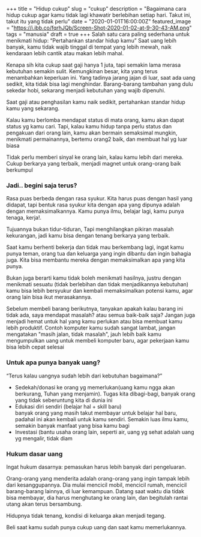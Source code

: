 +++
title = "Hidup cukup"
slug = "cukup"
description = "Bagaimana cara hidup cukup agar kamu tidak lagi khawatir berlebihan setiap hari. Takut ini, takut itu yang tidak perlu"
date = "2020-01-01T16:00:00Z"
featured_image = "https://i.ibb.co/fqrhJQb/Screen-Shot-2020-01-02-at-9-30-43-AM.png"
tags = "manusia"
draft = true
+++ 
Salah satu cara paling sederhana untuk menikmati hidup: “Pertahankan standar hidup kamu” Saat uang lebih banyak, kamu tidak wajib tinggal di tempat yang lebih mewah, naik kendaraan lebih cantik atau makan lebih mahal.

Kenapa sih kita cukup saat gaji hanya 1 juta, tapi semakin lama merasa kebutuhan semakin sulit. Kemungkinan besar, kita yang terus menambahkan keperluan ini. Yang tadinya jarang jajan di luar, saat ada uang sedikit, kita tidak bisa lagi menghindar. Barang-barang tambahan yang dulu sekedar hobi, sekarang menjadi kebutuhan yang wajib dipenuhi.

Saat gaji atau penghasilan kamu naik sedikit, pertahankan standar hidup kamu yang sekarang.

Kalau kamu berlomba mendapat status di mata orang, kamu akan dapat status yg kamu cari. Tapi, kalau kamu hidup tanpa perlu status dan pengakuan dari orang lain, kamu akan bermain semaksimal mungkin, menikmati permainannya, bertemu orang2 baik, dan membuat hal yg luar biasa

Tidak perlu memberi sinyal ke orang lain, kalau kamu lebih dari mereka. Cukup berkarya yang terbaik, menjadi magnet untuk orang-orang baik berkumpul

### Jadi.. begini saja terus?

Rasa puas berbeda dengan rasa syukur. Kita harus puas dengan hasil yang didapat, tapi bentuk rasa syukur kita dengan apa yang dipunya adalah dengan memaksimalkannya. Kamu punya ilmu, belajar lagi, kamu punya tenaga, kerja!.

Tujuannya bukan tidur-tiduran, Tapi menghilangkan pikiran masalah kekurangan, jadi kamu bisa dengan tenang berkarya yang terbaik.

Saat kamu berhenti bekerja dan tidak mau berkembang lagi, ingat kamu punya teman, orang tua dan keluarga yang ingin dibantu dan ingin bahagia juga. Kita bisa membantu mereka dengan memaksimalkan apa yang kita punya.

Bukan juga berarti kamu tidak boleh menikmati hasilnya, justru dengan menikmati sesuatu (tidak berlebihan dan tidak menjadikannya kebutuhan) kamu bisa lebih bersyukur dan kembali memaksimalkan potensi kamu, agar orang lain bisa ikut merasakannya.

Sebelum membeli barang berikutnya, tanyakan apakah kalau barang ini tidak ada, saya mendapat masalah? atau semua baik-baik saja? Jangan juga menjadi hemat untuk hal yang kamu perlukan atau bisa membuat kamu lebih produktif. Contoh komputer kamu sudah sangat lambat, jangan mengatakan "masih jalan, tidak masalah", jauh lebih baik kamu mengumpulkan uang untuk membeli komputer baru, agar pekerjaan kamu bisa lebih cepat selesai

### **Untuk apa punya banyak uang?**

“Terus kalau uangnya sudah lebih dari kebutuhan bagaimana?”

* Sedekah/donasi ke orang yg memerlukan(uang kamu ngga akan berkurang, Tuhan yang menjamin). Tugas  kita dibagi-bagi, banyak orang yang tidak seberuntung kita di dunia ini
* Edukasi diri sendiri (belajar hal + skill baru)  
  banyak orang yang masih takut membayar untuk belajar hal baru, padahal ini akan kembali untuk kamu sendiri. Semakin luas ilmu kamu, semakin banyak manfaat yang bisa kamu bagi
* Investasi (bantu usaha orang lain, seperti air, uang yg sehat adalah uang yg mengalir, tidak diam

### Hukum dasar uang

Ingat hukum dasarnya: pemasukan harus lebih banyak dari pengeluaran.

Orang-orang yang menderita adalah orang-orang yang ingin tampak lebih dari kesanggupannya. Dia mulai mencicil mobil, mencicil rumah, mencicil barang-barang lainnya, di luar kemampuan. Datang saat waktu dia tidak bisa membayar, dia harus menghutang ke orang lain, dan begitulah rantai utang akan terus bersambung.

Hidupnya tidak tenang, kondisi di keluarga akan menjadi tegang.

Beli saat kamu sudah punya cukup uang dan saat kamu memerlukannya.